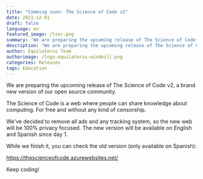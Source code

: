 ```yaml
---
title: "Comming soon: The Science of Code v2" 
date: 2021-12-01
draft: false
language: en
featured_image: /tsoc.png
summary: "We are preparing the upcoming release of The Science of Code v2, a brand new version of our open source community."
description: "We are preparing the upcoming release of The Science of Code v2, a brand new version of our open source community"
author: Equilaterus Team
authorimage: /logo-equilaterus-windmill.png
categories: Releases
tags: Education
---
```


We are preparing the upcoming release of The Science of Code v2, a brand new version of our open source community.

The Science of Code is a web where people can share knowledge about computing. For free and without any kind of censorship.

We've decided to remove all ads and any tracking system, so the new web will be 100% privacy focused. The new version will be available on English and Spanish since day 1.

While we finish it, you can check the old version (only available on Spanish):

https://thescienceofcode.azurewebsites.net/ 

Keep coding!
